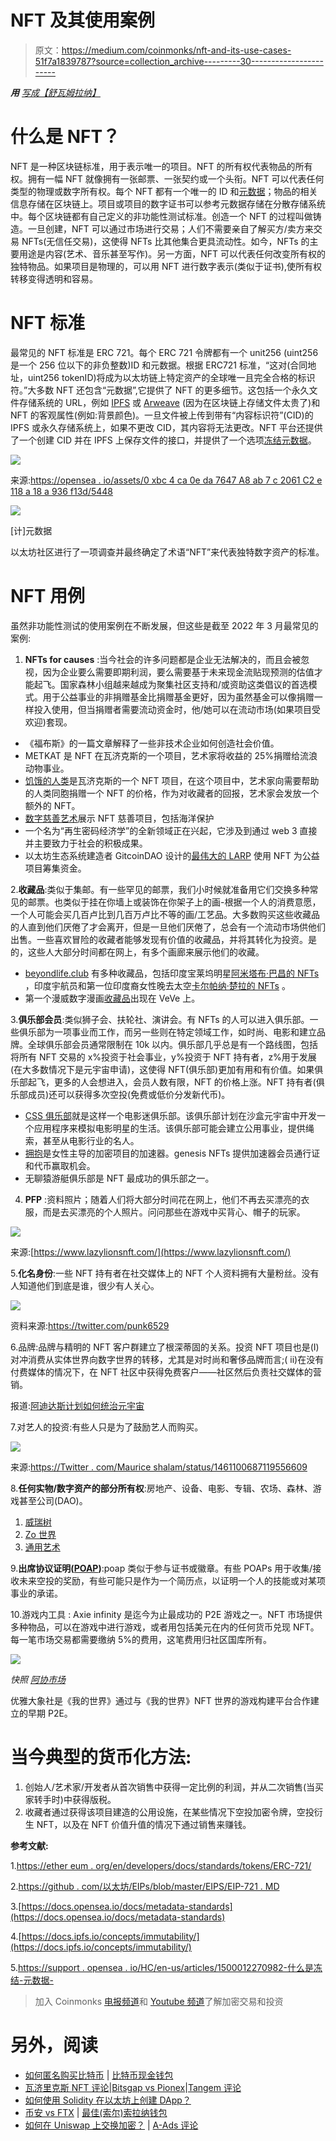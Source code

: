 # NFT 及其使用案例

> 原文：<https://medium.com/coinmonks/nft-and-its-use-cases-51f7a1839787?source=collection_archive---------30----------------------->

***用*** [*写成【舒瓦姆拉纳】*](https://medium.com/u/a156fb3a8cab?source=post_page-----51f7a1839787--------------------------------)

# 什么是 NFT？

NFT 是一种区块链标准，用于表示唯一的项目。NFT 的所有权代表物品的所有权。拥有一幅 NFT 就像拥有一张邮票、一张契约或一个头衔。NFT 可以代表任何类型的物理或数字所有权。每个 NFT 都有一个唯一的 ID 和[元数据](https://en.wikipedia.org/wiki/Metadata)；物品的相关信息存储在区块链上。项目或项目的数字证书可以参考元数据存储在分散存储系统中。每个区块链都有自己定义的非功能性测试标准。创造一个 NFT 的过程叫做铸造。一旦创建，NFT 可以通过市场进行交易；人们不需要亲自了解买方/卖方来交易 NFTs(无信任交易)，这使得 NFTs 比其他集合更具流动性。如今，NFTs 的主要用途是内容(艺术、音乐甚至写作)。另一方面，NFT 可以代表任何改变所有权的独特物品。如果项目是物理的，可以用 NFT 进行数字表示(类似于证书),使所有权转移变得透明和容易。

# NFT 标准

最常见的 NFT 标准是 ERC 721。每个 ERC 721 令牌都有一个 unit256 (uint256 是一个 256 位以下的非负整数)ID 和元数据。根据 ERC721 标准，“这对(合同地址，uint256 tokenID)将成为以太坊链上特定资产的全球唯一且完全合格的标识符。”大多数 NFT 还包含“元数据”,它提供了 NFT 的更多细节。这包括一个永久文件存储系统的 URL，例如 [IPFS](https://hackernoon.com/a-beginners-guide-to-ipfs-20673fedd3f) 或 [Arweave](https://arweave.medium.com/what-is-arweave-explain-like-im-five-425362144eb5) (因为在区块链上存储文件太贵了)和 NFT 的客观属性(例如:背景颜色)。一旦文件被上传到带有“内容标识符”(CID)的 IPFS 或永久存储系统上，如果不更改 CID，其内容将无法更改。NFT 平台还提供了一个创建 CID 并在 IPFS 上保存文件的接口，并提供了一个选项[冻结元数据](https://support.opensea.io/hc/en-us/articles/1500012270982-What-is-Freezing-Metadata-)。

![](img/1f825d5127699bdd26ac443e4b4cedc2.png)

来源:[https://opensea . io/assets/0 xbc 4 ca 0e da 7647 A8 ab 7 c 2061 C2 e 118 a 18 a 936 f13d/5448](https://opensea.io/assets/0xbc4ca0eda7647a8ab7c2061c2e118a18a936f13d/5448)

![](img/298da1d794879aa495d70e45b0075c72.png)

[计]元数据

以太坊社区进行了一项调查并最终确定了术语“NFT”来代表独特数字资产的标准。

# NFT 用例

虽然非功能性测试的使用案例在不断发展，但这些是截至 2022 年 3 月最常见的案例:

1.  **NFTs for causes** :当今社会的许多问题都是企业无法解决的，而且会被忽视，因为企业要么需要即期利润，要么需要基于未来现金流贴现预测的估值才能起飞。国家森林小组越来越成为聚集社区支持和/或资助这类倡议的首选模式。用于公益事业的非捐赠基金比捐赠基金更好，因为虽然基金可以像捐赠一样投入使用，但当捐赠者需要流动资金时，他/她可以在流动市场(如果项目受欢迎)套现。

*   《福布斯》的一篇文章解释了一些非技术企业如何创造社会价值。
*   METKAT 是 NFT 在瓦济克斯的一个项目，艺术家将收益的 25%捐赠给流浪动物事业。
*   [饥饿的人类](https://nft.wazirx.org/collection/The-Hungry%20Human)是瓦济克斯的一个 NFT 项目，在这个项目中，艺术家向需要帮助的人类同胞捐赠一个 NFT 的价格，作为对收藏者的回报，艺术家会发放一个额外的 NFT。
*   [数字慈善艺术](https://www.digitalcharityart.co.nz/)展示 NFT 慈善项目，包括海洋保护
*   一个名为“再生密码经济学”的全新领域正在兴起，它涉及到通过 web 3 直接并主要致力于社会的积极成果。
*   以太坊生态系统建造者 GitcoinDAO 设计的[最伟大的 LARP](https://greatestlarp.com/) 使用 NFT 为公益项目筹集资金。

2.**收藏品**:类似于集邮。有一些罕见的邮票，我们小时候就准备用它们交换多种常见的邮票。也类似于挂在你墙上或装饰在你架子上的画-根据一个人的消费意愿，一个人可能会买几百卢比到几百万卢比不等的画/工艺品。大多数购买这些收藏品的人直到他们厌倦了才会离开，但是一旦他们厌倦了，总会有一个流动市场供他们出售。一些喜欢冒险的收藏者能够发现有价值的收藏品，并将其转化为投资。是的，这些人大部分时间都在网上，有多个画廊来展示他们的收藏。

*   [beyondlife.club](https://www.beyondlife.club/) 有多种收藏品，包括印度宝莱坞明星[阿米塔布·巴昌的 NFTs](https://amitabh.beyondlife.club/) ，印度宇航员和第一位印度裔女性晚去太空[卡尔帕纳·楚拉的 NFTs](https://marketplace.beyondlife.club/kalpana-chawla-NFT) 。
*   第一个漫威数字漫画[收藏品](https://www.marvel.com/articles/gear/first-ever-marvel-digital-comic-collectibles-nft-veve)出现在 VeVe 上。

3.**俱乐部会员**:类似狮子会、扶轮社、演讲会。有 NFTs 的人可以进入俱乐部。一些俱乐部为一项事业而工作，而另一些则在特定领域工作，如时尚、电影和建立品牌。全球俱乐部会员通常限制在 10k 以内。俱乐部几乎总是有一个路线图，包括将所有 NFT 交易的 x%投资于社会事业，y%投资于 NFT 持有者，z%用于发展(在大多数情况下是元宇宙申请)，这使得 NFT(俱乐部)更加有用和有价值。如果俱乐部起飞，更多的人会想进入，会员人数有限，NFT 的价格上涨。NFT 持有者(俱乐部成员)还可以获得多次空投(免费或低价分发新代币)。

*   [CSS 俱乐部](https://www.css.club/)就是这样一个电影迷俱乐部。该俱乐部计划在沙盒元宇宙中开发一个应用程序来模拟电影明星的生活。该俱乐部可能会建立公用事业，提供绳索，甚至从电影行业的名人。
*   [拥抱](https://twitter.com/thehugxyz)是女性主导的加密项目的加速器。genesis NFTs 提供加速器会员通行证和代币赢取机会。
*   无聊猿游艇俱乐部是 NFT 最成功的俱乐部之一。

4. **PFP** :资料照片；随着人们将大部分时间花在网上，他们不再去买漂亮的衣服，而是去买漂亮的个人照片。问问那些在游戏中买背心、帽子的玩家。

![](img/e65454a3ec5897193256073ae1526ca2.png)

来源:[https://www.lazylionsnft.com/](https://www.lazylionsnft.com/)

5.**化名身份**:一些 NFT 持有者在社交媒体上的 NFT 个人资料拥有大量粉丝。没有人知道他们到底是谁，很少有人关心。

![](img/5f0808e932aac02b7415c7a2101242cb.png)

资料来源:https://twitter.com/punk6529

6.品牌:品牌与精明的 NFT 客户群建立了根深蒂固的关系。投资 NFT 项目也是(I)对冲消费从实体世界向数字世界的转移，尤其是对时尚和奢侈品牌而言;( ii)在没有付费媒体的情况下，在 NFT 社区中获得免费客户——社区然后负责社交媒体的营销。

报道:[阿迪达斯计划如何统治元宇宙](https://www.inputmag.com/style/adidas-bored-ape-yacht-club-nft-collection-metaverse-nfts-digital-sneakers-shoes-clothes)

7.对艺人的投资:有些人只是为了鼓励艺人而购买。

![](img/be4e925a7c256ebd9bf7deae776ced2e.png)

来源:[https://Twitter . com/Maurice shalam/status/1461100687119556609](https://twitter.com/MauriceShalam/status/1461100687119556609)

8.**任何实物/数字资产的部分所有权**:房地产、设备、电影、专辑、农场、森林、游戏甚至公司(DAO)。

1.  [威瑞树](https://www.veritree.com/)
2.  [Zo 世界](https://zo.xyz/)
3.  [通用艺术](https://gen.art/)

9.**出席协议证明(**[**POAP**](https://poap.xyz/)**)**:poap 类似于参与证书或徽章。有些 POAPs 用于收集/接收未来空投的奖励，有些可能只是作为一个简历点，以证明一个人的技能或对某项事业的承诺。

10.游戏内工具 : Axie infinity 是迄今为止最成功的 P2E 游戏之一。NFT 市场提供多种物品，可以在游戏中进行游戏，或者用包括美元在内的任何货币兑现 NFT。每一笔市场交易都需要缴纳 5%的费用，这笔费用归社区国库所有。

![](img/74863459bcbbaaf136c860b1e75285a6.png)

*快照* [*阿协市场*](https://marketplace.axieinfinity.com/)

优雅大象社是《我的世界》通过与《我的世界》NFT 世界的游戏构建平台合作建立的早期 P2E。

# 当今典型的货币化方法:

1.  创始人/艺术家/开发者从首次销售中获得一定比例的利润，并从二次销售(当买家转手时)中获得版税。
2.  收藏者通过获得该项目建造的公用设施，在某些情况下空投加密令牌，空投衍生 NFT，以及在 NFT 价值升值的情况下通过销售来赚钱。

**参考文献:**

1.[https://ether eum . org/en/developers/docs/standards/tokens/ERC-721/](https://ethereum.org/en/developers/docs/standards/tokens/erc-721/)

2.[https://github . com/以太坊/EIPs/blob/master/EIPS/EIP-721 . MD](https://github.com/ethereum/EIPs/blob/master/EIPS/eip-721.md)

3.[https://docs.opensea.io/docs/metadata-standards](https://docs.opensea.io/docs/metadata-standards)

4.[https://docs.ipfs.io/concepts/immutability/](https://docs.ipfs.io/concepts/immutability/)

5.[https://support . opensea . io/HC/en-us/articles/1500012270982-什么是冻结-元数据-](https://support.opensea.io/hc/en-us/articles/1500012270982-What-is-Freezing-Metadata-)

> 加入 Coinmonks [电报频道](https://t.me/coincodecap)和 [Youtube 频道](https://www.youtube.com/c/coinmonks/videos)了解加密交易和投资

# 另外，阅读

*   [如何匿名购买比特币](https://coincodecap.com/buy-bitcoin-anonymously) | [比特币现金钱包](https://coincodecap.com/bitcoin-cash-wallets)
*   [瓦济里克斯 NFT 评论](https://coincodecap.com/wazirx-nft-review)|[Bitsgap vs Pionex](https://coincodecap.com/bitsgap-vs-pionex)|[Tangem 评论](https://coincodecap.com/tangem-wallet-review)
*   [如何使用 Solidity 在以太坊上创建 DApp？](https://coincodecap.com/create-a-dapp-on-ethereum-using-solidity)
*   [币安 vs FTX](https://coincodecap.com/binance-vs-ftx) | [最佳(索尔)索拉纳钱包](https://coincodecap.com/solana-wallets)
*   [如何在 Uniswap 上交换加密？](https://coincodecap.com/swap-crypto-on-uniswap) | [A-Ads 评论](https://coincodecap.com/a-ads-review)